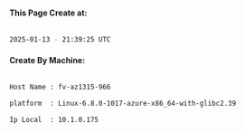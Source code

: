
   
#### This Page Create at:

```bash

2025-01-13 - 21:39:25 UTC

```

#### Create By Machine:

```bash

Host Name : fv-az1315-966

platform  : Linux-6.8.0-1017-azure-x86_64-with-glibc2.39

Ip Local  : 10.1.0.175

```

